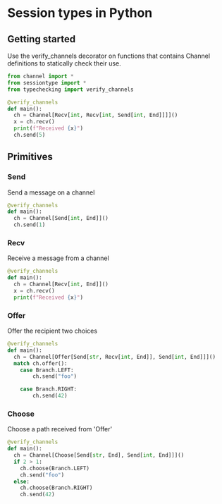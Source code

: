 # Session types in Python

## Getting started

Use the verify_channels decorator on functions that contains Channel definitions to statically check their use. 

```python
from channel import *
from sessiontype import *
from typechecking import verify_channels

@verify_channels
def main():
  ch = Channel[Recv[int, Recv[int, Send[int, End]]]]()
  x = ch.recv()
  print(f"Received {x}")
  ch.send(5)
```

## Primitives

### Send
Send a message on a channel
```python
@verify_channels
def main():
  ch = Channel[Send[int, End]]()
  ch.send(1)
```

### Recv
Receive a message from a channel
```python
@verify_channels
def main():
  ch = Channel[Recv[int, End]]()
  x = ch.recv()
  print(f"Received {x}")
```

### Offer
Offer the recipient two choices
```python
@verify_channels
def main():
  ch = Channel[Offer[Send[str, Recv[int, End]], Send[int, End]]]()
  match ch.offer():
    case Branch.LEFT:
        ch.send("foo")

    case Branch.RIGHT:
        ch.send(42)
```

### Choose
Choose a path received from 'Offer'
```python
@verify_channels
def main():
  ch = Channel[Choose[Send[str, End], Send[int, End]]]()
  if 2 > 1:
    ch.choose(Branch.LEFT)
    ch.send("foo")
  else:
    ch.choose(Branch.RIGHT)
    ch.send(42)
```
